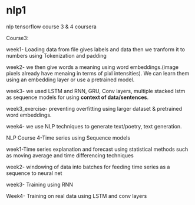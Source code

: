 # nlp1
nlp tensorflow course 3 & 4 coursera

Course3:

week1- Loading data from file gives labels and data then we tranform it to numbers using Tokenization and padding 

week2- we then give words a meaning using word embeddings.(image pixels already have menaing in terms of pixl intensities). We can learn them using an embedding layer or use a pretrained model.

week3- we used LSTM and RNN, GRU, Conv layers, multiple stacked lstm as sequence models for using **context of data/sentences**.

week3_exercise- preventing overfitting using larger dataset & pretrained word embeddings.

week4- we use NLP techniques to generate text/poetry, text generation.

NLP Course 4-Time series using Sequence models

week1-Time series explanation and forecast using statistical methods such as moving average and time differencing techniques

week2- windowing of data into batches for feeding time series as a sequence to neural net

week3- Training using RNN

Week4- Training on real data using LSTM and conv layers


